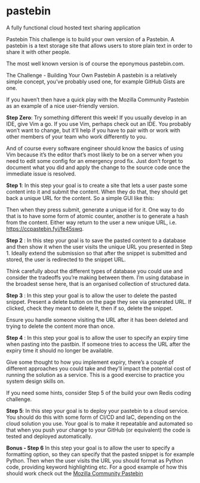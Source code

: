 # pastebin
A fully functional cloud hosted text sharing application


Pastebin
This challenge is to build your own version of a Pastebin. A pastebin is a text storage site that allows users to store plain text in order to share it with other people.

The most well known version is of course the eponymous pastebin.com.


The Challenge - Building Your Own Pastebin
A pastebin is a relatively simple concept, you’ve probably used one, for example GitHub Gists are one.

If you haven’t then have a quick play with the Mozilla Community Pastebin as an example of a nice user-friendly version.

**Step Zero**: 
Try something different this week! If you usually develop in an IDE, give Vim a go. If you use Vim, perhaps check out an IDE. You probably won’t want to change, but it’ll help if you have to pair with or work with other members of your team who work differently to you.

And of course every software engineer should know the basics of using Vim because it’s the editor that’s most likely to be on a server when you need to edit some config for an emergency prod fix. Just don’t forget to document what you did and apply the change to the source code once the immediate issue is resolved.

**Step 1**:
In this step your goal is to create a site that lets a user paste some content into it and submit the content. When they do that, they should get back a unique URL for the content. So a simple GUI like this:


Then when they press submit, generate a unique id for it. One way to do that is to have some form of atomic counter, another is to generate a hash from the content. Either way return to the user a new unique URL, i.e. https://ccpastebin.fyi/fe45swq.

**Step 2** : 
In this step your goal is to save the pasted content to a database and then show it when the user visits the unique URL you presented in Step 1. Ideally extend the submission so that after the snippet is submitted and stored, the user is redirected to the snippet URL.

Think carefully about the different types of database you could use and consider the tradeoffs you’re making between them. I’m using database in the broadest sense here, that is an organised collection of structured data.

**Step 3** : 
In this step your goal is to allow the user to delete the pasted snippet. Present a delete button on the page they see via generated URL. If clicked, check they meant to delete it, then if so, delete the snippet.

Ensure you handle someone visiting the URL after it has been deleted and trying to delete the content more than once.

**Step 4** : 
In this step your goal is to allow the user to specify an expiry time when pasting into the pastbin. If someone tries to access the URL after the expiry time it should no longer be available.

Give some thought to how you implement expiry, there’s a couple of different approaches you could take and they’ll impact the potential cost of running the solution as a service. This is a good exercise to practice you system design skills on.

If you need some hints, consider Step 5 of the build your own Redis coding challenge.

**Step 5**: 
In this step your goal is to deploy your pastebin to a cloud service. You should do this with some form of CI/CD and IaC, depending on the cloud solution you use. Your goal is to make it repeatable and automated so that when you push your change to your GitHub (or equivalent) the code is tested and deployed automatically.

**Bonus - Step 6**
In this step your goal is to allow the user to specify a formatting option, so they can specify that the pasted snippet is for example Python. Then when the user visits the URL you should format as Python code, providing keyword highlighting etc. For a good example of how this should work check out the [Mozilla Community Pastebin](https://substack.com/redirect/161108a9-ee2f-4db3-af00-e8a58e35164d?j=eyJ1IjoiMXNuNm5xIn0.M6MtOLp-fxZ0_k96KgxPxUd2VXCekZWNeSatyLsNn4I)

